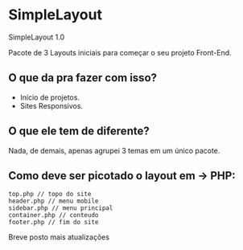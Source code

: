 # SimpleLayout

SimpleLayout 1.0

Pacote de 3 Layouts iniciais para começar o seu projeto Front-End.

## O que da pra fazer com isso?

- Início de projetos.
- Sites Responsivos.

## O que ele tem de diferente?

Nada, de demais, apenas agrupei 3 temas em um único pacote.

## Como deve ser picotado o layout em -> PHP:

```
top.php // topo do site
header.php // menu mobile
sidebar.php // menu principal
container.php // conteudo
footer.php // fim do site
```
Breve posto mais atualizações
